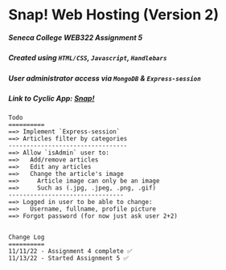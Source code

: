 
# Snap! Web Hosting (Version 2)

##### Seneca College ***WEB322 Assignment 5***

##### Created using `HTML/CSS`, `Javascript`, `Handlebars`

##### User administrator access via `MongoDB` & `Express-session`

##### Link to Cyclic App: [Snap!](https://snap.cyclic.app)

```
Todo 
==========
==> Implement `Express-session`
==> Articles filter by categories
---------------------------------
==> Allow `isAdmin` user to:
==>   Add/remove articles
==>   Edit any articles
==>   Change the article's image
==>     Article image can only be an image
==>     Such as (.jpg, .jpeg, .png, .gif)
--------------------------------
==> Logged in user to be able to change:
==>   Username, fullname, profile picture
==> Forgot password (for now just ask user 2+2)


Change Log
==========
11/11/22 - Assignment 4 complete ✅
11/13/22 - Started Assignment 5 ✅
```

